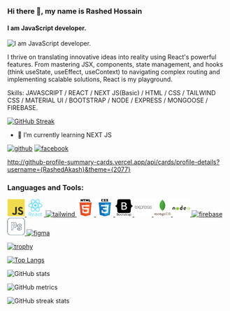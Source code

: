 ### Hi there 👋, my name is Rashed Hossain
#### I am JavaScript developer.
![I am JavaScript developer.](https://i.postimg.cc/52r7h1cH/Navy-Blue-Geometric-Technology-Linked-In-Banner.png)

I thrive on translating innovative ideas into reality using React's powerful features. From mastering JSX, components, state management, and hooks (think useState, useEffect, useContext) to navigating complex routing and implementing scalable solutions, React is my playground.

Skills: JAVASCRIPT / REACT / NEXT JS(Basic) / HTML / CSS / TAILWIND CSS / MATERIAL UI / BOOTSTRAP / NODE / EXPRESS / MONGOOSE / FIREBASE.

  [![GitHub Streak](https://github-readme-streak-stats.herokuapp.com?user=RashedAkash&theme=shadow-blue)](https://git.io/streak-stats)



- 🌱 I’m currently learning NEXT JS

  
[<img src='https://cdn.jsdelivr.net/npm/simple-icons@3.0.1/icons/github.svg' alt='github' height='40'>](https://github.com/RashedAkash)  [<img src='https://cdn.jsdelivr.net/npm/simple-icons@3.0.1/icons/facebook.svg' alt='facebook' height='40'>](https://www.facebook.com/https://www.facebook.com/akash.stk.3/)  


http://github-profile-summary-cards.vercel.app/api/cards/profile-details?username={RashedAkash}&theme={2077}

<h3 align="left">Languages and Tools:</h3>
<p align="left"> 
    <a href="https://developer.mozilla.org/en-US/docs/Web/JavaScript" target="_blank" rel="noreferrer"> <img src="https://raw.githubusercontent.com/devicons/devicon/master/icons/javascript/javascript-original.svg" alt="javascript" width="40" height="40"/> </a> 
    <a href="https://reactjs.org/" target="_blank" rel="noreferrer"> <img src="https://raw.githubusercontent.com/devicons/devicon/master/icons/react/react-original-wordmark.svg" alt="react" width="40" height="40"/> </a> 
  <a href="https://tailwindcss.com/" target="_blank" rel="noreferrer"> <img src="https://www.vectorlogo.zone/logos/tailwindcss/tailwindcss-icon.svg" alt="tailwind" width="40" height="40"/> </a> 
    <a href="https://www.w3.org/html/" target="_blank" rel="noreferrer"> <img src="https://raw.githubusercontent.com/devicons/devicon/master/icons/html5/html5-original-wordmark.svg" alt="html5" width="40" height="40"/> </a>
    <a href="https://www.w3schools.com/css/" target="_blank" rel="noreferrer"> <img src="https://raw.githubusercontent.com/devicons/devicon/master/icons/css3/css3-original-wordmark.svg" alt="css3" width="40" height="40"/> </a> 
  <a href="https://getbootstrap.com" target="_blank" rel="noreferrer"> <img src="https://raw.githubusercontent.com/devicons/devicon/master/icons/bootstrap/bootstrap-plain-wordmark.svg" alt="bootstrap" width="40" height="40"/> </a> 
   <a href="https://expressjs.com" target="_blank" rel="noreferrer"> <img src="https://raw.githubusercontent.com/devicons/devicon/master/icons/express/express-original-wordmark.svg" alt="express" width="40" height="40"/> </a> 
  <a href="https://www.mongodb.com/" target="_blank" rel="noreferrer"> <img src="https://raw.githubusercontent.com/devicons/devicon/master/icons/mongodb/mongodb-original-wordmark.svg" alt="mongodb" width="40" height="40"/> </a>
    <a href="https://nodejs.org" target="_blank" rel="noreferrer"> <img src="https://raw.githubusercontent.com/devicons/devicon/master/icons/nodejs/nodejs-original-wordmark.svg" alt="nodejs" width="40" height="40"/> </a>
  <a href="https://firebase.google.com/" target="_blank" rel="noreferrer"> <img src="https://www.vectorlogo.zone/logos/firebase/firebase-icon.svg" alt="firebase" width="40" height="40"/> </a>
   <a href="https://www.photoshop.com/en" target="_blank" rel="noreferrer"> <img src="https://raw.githubusercontent.com/devicons/devicon/master/icons/photoshop/photoshop-line.svg" alt="photoshop" width="40" height="40"/> </a>
  <a href="https://www.figma.com/" target="_blank" rel="noreferrer"> <img src="https://www.vectorlogo.zone/logos/figma/figma-icon.svg" alt="figma" width="40" height="40"/> </a> 
  </p>

 

 

  

[![trophy](https://github-profile-trophy.vercel.app/?username=RashedAkash)](https://github.com/ryo-ma/github-profile-trophy)

[![Top Langs](https://github-readme-stats.vercel.app/api/top-langs/?username=RashedAkash)](https://github.com/anuraghazra/github-readme-stats)

![GitHub stats](https://github-readme-stats.vercel.app/api?username=RashedAkash&show_icons=true)  

![GitHub metrics](https://metrics.lecoq.io/RashedAkash)  

![GitHub streak stats](https://streak-stats.demolab.com/?user=RashedAkash)  

